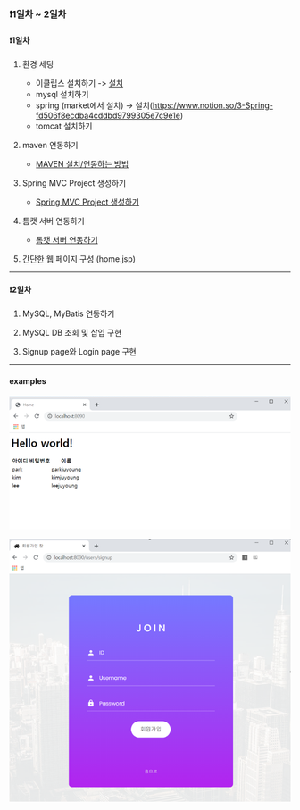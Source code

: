 ### ❗1일차 ~ 2일차

#### ❗1일차

1. 환경 세팅
    - 이클립스 설치하기 -> [설치](https://www.notion.so/1-JAVA-018d0f3a62a443aaa09b5c37832cdc69)
    - mysql 설치하기
    - spring (market에서 설치) -> 설치(https://www.notion.so/3-Spring-fd506f8ecdba4cddbd9799305e7c9e1e)
    - tomcat 설치하기

2. maven 연동하기
    - [MAVEN 설치/연동하는 방법](https://www.notion.so/2-Maven-6b1c937c88d640969960bcf5b03e091a)

3. Spring MVC Project 생성하기
    - [Spring MVC Project 생성하기]()

4. 톰캣 서버 연동하기
    - [톰캣 서버 연동하기]()

5. 간단한 웹 페이지 구성 (home.jsp)

-------------
#### ❗2일차

1. MySQL, MyBatis 연동하기

2. MySQL DB 조회 및 삽입 구현

3. Signup page와 Login page 구현

------

#### **examples**
![mysql_Test](images/image1.png)<br>

![mysql_Test](images/image2.png)